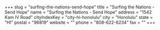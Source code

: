 +++
slug = "surfing-the-nations-send-hope"
title = "Surfing the Nations - Send Hope"
name = "Surfing the Nations - Send Hope"
address = "1542 Kam IV Road"
cityIndexKey = "city-hi-honolulu"
city = "Honolulu"
state = "HI"
postal = "96819"
website = ""
phone = "808-622-6234"
fax = ""
+++
